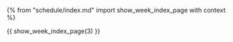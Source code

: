 {% from "schedule/index.md" import show_week_index_page with context %}

{{ show_week_index_page(3) }}
